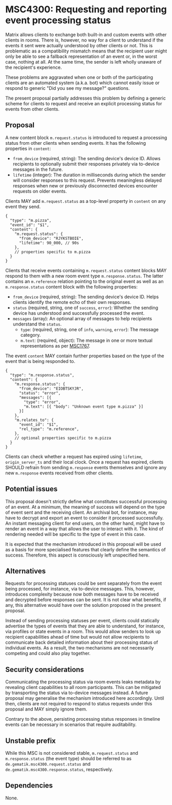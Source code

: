 # MSC4300: Requesting and reporting event processing status

Matrix allows clients to exchange both built-in and custom events with other clients in rooms. There
is, however, no way for a client to understand if the events it sent were actually understood by
other clients or not. This is problematic as a compatibility mismatch means that the recipient user
might only be able to see a fallback representation of an event or, in the worst case, nothing at
all. At the same time, the sender is left wholly unaware of the recipient's experience.

These problems are aggravated when one or both of the participating clients are an automated system
(a.k.a. bot) which cannot easily issue or respond to generic "Did you see my message?" questions.

The present proposal partially addresses this problem by defining a generic scheme for clients to
request and receive an explicit processing status for events from other clients.

## Proposal

A new content block `m.request.status` is introduced to request a processing status from other
clients when sending events. It has the following properties in `content`:

- `from_device` (required, string): The sending device's device ID. Allows recipients to optionally
  submit their responses privately via to-device messages in the future.
- `lifetime` (integer): The duration in milliseconds during which the sender will consider responses
  to this request. Prevents meaningless delayed responses when new or previously disconnected
  devices encounter requests on older events.

Clients MAY add `m.request.status` as a top-level property in `content` on any event they send.

``` json5
{
  "type": "m.pizza",
  "event_id": "$1",
  "content": {
    "m.request.status": {
      "from_device": "RJYKSTBOIE",
      "lifetime": 90_000, // 90s
    },
    // properties specific to m.pizza
  }
}
```

Clients that receive events containing `m.request.status` content blocks MAY respond to them with a
new room event type `m.response.status`. The latter contains an `m.reference` relation pointing to
the original event as well as an `m.response.status` content block with the following properties:

- `from_device` (required, string): The sending device's device ID. Helps clients identify the
  remote echo of their own responses.
- `status` (required, string, one of `success`, `error`): Whether the sending device has understood
  and successfully processed the event.
- `messages` (array): An optional array of messages to help recipients understand the `status`.
  - `type`: (required, string, one of `info`, `warning`, `error`): The message category.
  - `m.text`: (required, object): The message in one or more textual representations as per
    [MSC1767].

The event `content` MAY contain further properties based on the type of the event that is being
responded to.

``` json5
{
  "type": "m.response.status",
  "content": {
    "m.response.status": {
      "from_device": "EIOBTSKYJR",
      "status": "error",
      "messages": [{
        "type": "error",
        "m.text": [{ "body": "Unknown event type m.pizza" }]
      }]
    },
    "m.relates_to": {
      "event_id": "$1",
      "rel_type": "m.reference",
    },
    // optional properties specific to m.pizza
  }
}
```

Clients can check whether a request has expired using `lifetime`, `origin_server_ts` and their local
clock. Once a request has expired, clients SHOULD refrain from sending `m.response` events
themselves and ignore any new `m.response` events received from other clients.

## Potential issues

This proposal doesn't strictly define what constitutes successful processing of an event. At a
minimum, the meaning of success will depend on the type of event sent and the receiving client. An
archival bot, for instance, may have to decrypt and export an event to consider it processed
successfully. An instant messaging client for end users, on the other hand, might have to render an
event in a way that allows the user to interact with it. The kind of rendering needed will be
specific to the type of event in this case.

It is expected that the mechanism introduced in this proposal will be used as a basis for more
specialised features that clearly define the semantics of success. Therefore, this aspect is
consciously left unspecified here.

## Alternatives

Requests for processing statuses could be sent separately from the event being processed, for
instance, via to-device messages. This, however, introduces complexity because now both messages
have to be received and decrypted before responses can be sent. It is not clear what benefits, if
any, this alternative would have over the solution proposed in the present proposal.

Instead of sending processing statuses per event, clients could statically advertise the types of
events that they are able to understand, for instance, via profiles or state events in a room. This
would allow senders to look up recipient capabilities ahead of time but would not allow recipients
to communicate back detailed information about their processing status of individual events. As a
result, the two mechanisms are not necessarily competing and could also play together.

## Security considerations

Communicating the processing status via room events leaks metadata by revealing client capabilities
to all room participants. This can be mitigated by transporting the status via to-device messages
instead. A future proposal may generalise the mechanism introduced here accordingly. Until then,
clients are not required to respond to status requests under this proposal and MAY simply ignore
them.

Contrary to the above, persisting processing status responses in timeline events can be necessary in
scenarios that require auditability.

## Unstable prefix

While this MSC is not considered stable, `m.request.status` and `m.response.status` (the event type)
should be referred to as `de.gematik.msc4300.request.status` and
`de.gematik.msc4300.response.status`, respectively.

## Dependencies

None.

  [MSC1767]: https://github.com/matrix-org/matrix-spec-proposals/pull/1767
